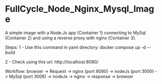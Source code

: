 # FullCycle_Node_Nginx_Mysql_Image
A simple image with a Node.Js app (Container 1) connecting to MySql (Container 2) and using a reverse proxy with nginx (Container 3). 

Steps:
1 - Use this command in yaml directory: docker compose up -d --build

2 - Check using this url: http://localhost:8080/

Workflow:
browser -> Request -> nginx (port 8080) -> nodeJs (port 3000) -> MySql (port 3006) -> nodeJs -> nginx -> response -> browser